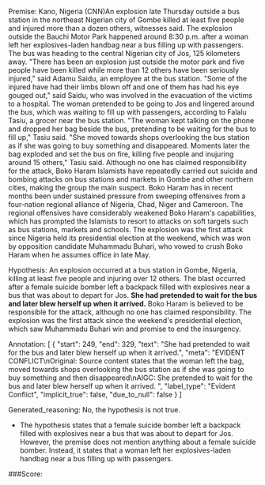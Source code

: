 
Premise:
Kano, Nigeria (CNN)An explosion late Thursday outside a bus station in the northeast Nigerian city of Gombe ‎killed at least five people and injured more than a dozen others, witnesses said. The explosion outside the Bauchi Motor Park‎ happened around 8:30 p.m. after a woman left her explosives-laden handbag near a bus filling up with passengers. The bus was heading to the central Nigerian city of Jos, 125 kilometers away. "There has been an explosion just outside the motor park and five people have been killed while more than 12 others have been seriously injured," said Adamu Saidu, an employee at the bus station. "Some of the injured have had their limbs blown off‎ and one of them has had his eye gouged out," said Saidu, who was involved in the evacuation of the victims to a hospital. The woman pretended to be going to Jos and lingered around the bus, which was ‎waiting to fill up with passengers, according to Falalu Tasiu, a grocer near the bus station. "The woman kept talking on the phone and dropped her bag beside the bus, pretending to be waiting for the bus to fill up," Tasiu said. "She moved towards shops overlooking the bus station as if she was going to buy something and disappeared. Moments later the bag exploded and set the bus on fire, killing five people and inujuring around 15 others," Tasiu said. Although no one has claimed responsibility for the attack, Boko Haram Islamists have repeatedly carried out suicide and bombing attacks on bus stations and markets in Gombe and other northern cities, making the group the main suspect. Boko Haram has in recent months been under sustained pressure from sweeping offensives from a four-nation regional alliance of Nigeria, Chad, Niger and Cameroon. The regional offensives have considerably weakened Boko Haram's capabilities, which has prompted the Islamists to resort to attacks on soft targets such as bus stations, markets and schools. The explosion was the first attack since Nigeria held its presidential election at the weekend, which was won by opposition candidate Muhammadu Buhari, who vowed to crush Boko Haram when he assumes office in late May.


Hypothesis:
An explosion occurred at a bus station in Gombe, Nigeria, killing at least five people and injuring over 12 others. The blast occurred after a female suicide bomber left a backpack filled with explosives near a bus that was about to depart for Jos. **She had pretended to wait for the bus and later blew herself up when it arrived.** Boko Haram is believed to be responsible for the attack, although no one has claimed responsibility. The explosion was the first attack since the weekend's presidential election, which saw Muhammadu Buhari win and promise to end the insurgency.

Annotation:
[
  {
    "start": 249,
    "end": 329,
    "text": "She had pretended to wait for the bus and later blew herself up when it arrived.",
    "meta": "EVIDENT CONFLICT\nOriginal: Source content states that the woman left the bag, moved towards shops overlooking the bus station as if she was going to buy something and then disappeared\nAIGC: She pretended to wait for the bus and later blew herself up when it arrived. ",
    "label_type": "Evident Conflict",
    "implicit_true": false,
    "due_to_null": false
  }
]

Generated_reasoning:
No, the hypothesis is not true. 
- The hypothesis states that a female suicide bomber left a backpack filled with explosives near a bus that was about to depart for Jos. However, the premise does not mention anything about a female suicide bomber. Instead, it states that a woman left her explosives-laden handbag near a bus filling up with passengers.

###Score:
